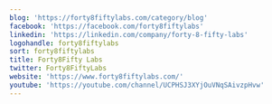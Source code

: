 ```yaml
---
blog: 'https://forty8fiftylabs.com/category/blog'
facebook: 'https://facebook.com/forty8fiftylabs'
linkedin: 'https://linkedin.com/company/forty-8-fifty-labs'
logohandle: forty8fiftylabs
sort: forty8fiftylabs
title: Forty8Fifty Labs
twitter: Forty8FiftyLabs
website: 'https://www.forty8fiftylabs.com/'
youtube: 'https://youtube.com/channel/UCPHSJ3XYjOuVNqSAivzpHvw'
---
```

